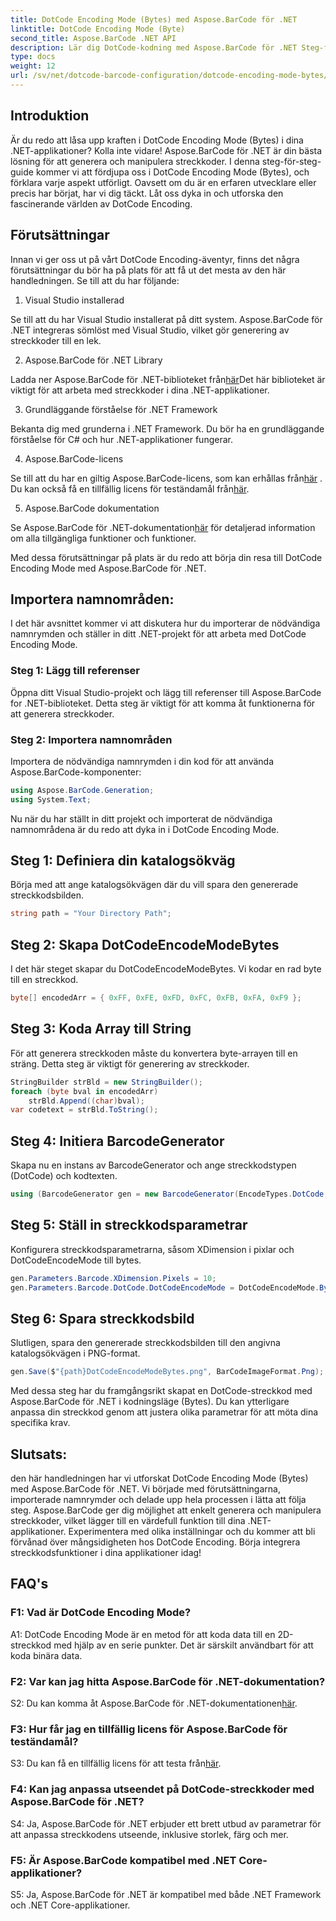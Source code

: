 ```yaml
---
title: DotCode Encoding Mode (Bytes) med Aspose.BarCode för .NET
linktitle: DotCode Encoding Mode (Byte)
second_title: Aspose.BarCode .NET API
description: Lär dig DotCode-kodning med Aspose.BarCode för .NET Steg-för-steg-guide för att generera streckkoder.
type: docs
weight: 12
url: /sv/net/dotcode-barcode-configuration/dotcode-encoding-mode-bytes/
---
```

## Introduktion

Är du redo att låsa upp kraften i DotCode Encoding Mode (Bytes) i dina .NET-applikationer? Kolla inte vidare! Aspose.BarCode för .NET är din bästa lösning för att generera och manipulera streckkoder. I denna steg-för-steg-guide kommer vi att fördjupa oss i DotCode Encoding Mode (Bytes), och förklara varje aspekt utförligt. Oavsett om du är en erfaren utvecklare eller precis har börjat, har vi dig täckt. Låt oss dyka in och utforska den fascinerande världen av DotCode Encoding.

## Förutsättningar

Innan vi ger oss ut på vårt DotCode Encoding-äventyr, finns det några förutsättningar du bör ha på plats för att få ut det mesta av den här handledningen. Se till att du har följande:

1. Visual Studio installerad

Se till att du har Visual Studio installerat på ditt system. Aspose.BarCode för .NET integreras sömlöst med Visual Studio, vilket gör generering av streckkoder till en lek.

2. Aspose.BarCode för .NET Library

 Ladda ner Aspose.BarCode för .NET-biblioteket från[här](https://releases.aspose.com/barcode/net/)Det här biblioteket är viktigt för att arbeta med streckkoder i dina .NET-applikationer.

3. Grundläggande förståelse för .NET Framework

Bekanta dig med grunderna i .NET Framework. Du bör ha en grundläggande förståelse för C# och hur .NET-applikationer fungerar.

4. Aspose.BarCode-licens

 Se till att du har en giltig Aspose.BarCode-licens, som kan erhållas från[här](https://purchase.aspose.com/buy) . Du kan också få en tillfällig licens för teständamål från[här](https://purchase.aspose.com/temporary-license/).

5. Aspose.BarCode dokumentation

 Se Aspose.BarCode för .NET-dokumentation[här](https://reference.aspose.com/barcode/net/) för detaljerad information om alla tillgängliga funktioner och funktioner.

Med dessa förutsättningar på plats är du redo att börja din resa till DotCode Encoding Mode med Aspose.BarCode för .NET.

## Importera namnområden:

I det här avsnittet kommer vi att diskutera hur du importerar de nödvändiga namnrymden och ställer in ditt .NET-projekt för att arbeta med DotCode Encoding Mode. 

### Steg 1: Lägg till referenser

Öppna ditt Visual Studio-projekt och lägg till referenser till Aspose.BarCode for .NET-biblioteket. Detta steg är viktigt för att komma åt funktionerna för att generera streckkoder.

### Steg 2: Importera namnområden

Importera de nödvändiga namnrymden i din kod för att använda Aspose.BarCode-komponenter:

```csharp
using Aspose.BarCode.Generation;
using System.Text;
```

Nu när du har ställt in ditt projekt och importerat de nödvändiga namnområdena är du redo att dyka in i DotCode Encoding Mode.

## Steg 1: Definiera din katalogsökväg

Börja med att ange katalogsökvägen där du vill spara den genererade streckkodsbilden.

```csharp
string path = "Your Directory Path";
```

## Steg 2: Skapa DotCodeEncodeModeBytes

I det här steget skapar du DotCodeEncodeModeBytes. Vi kodar en rad byte till en streckkod.

```csharp
byte[] encodedArr = { 0xFF, 0xFE, 0xFD, 0xFC, 0xFB, 0xFA, 0xF9 };
```

## Steg 3: Koda Array till String

För att generera streckkoden måste du konvertera byte-arrayen till en sträng. Detta steg är viktigt för generering av streckkoder.

```csharp
StringBuilder strBld = new StringBuilder();
foreach (byte bval in encodedArr)
    strBld.Append((char)bval);
var codetext = strBld.ToString();
```

## Steg 4: Initiera BarcodeGenerator

Skapa nu en instans av BarcodeGenerator och ange streckkodstypen (DotCode) och kodtexten.

```csharp
using (BarcodeGenerator gen = new BarcodeGenerator(EncodeTypes.DotCode, codetext))
```

## Steg 5: Ställ in streckkodsparametrar

Konfigurera streckkodsparametrarna, såsom XDimension i pixlar och DotCodeEncodeMode till bytes.

```csharp
gen.Parameters.Barcode.XDimension.Pixels = 10;
gen.Parameters.Barcode.DotCode.DotCodeEncodeMode = DotCodeEncodeMode.Bytes;
```

## Steg 6: Spara streckkodsbild

Slutligen, spara den genererade streckkodsbilden till den angivna katalogsökvägen i PNG-format.

```csharp
gen.Save($"{path}DotCodeEncodeModeBytes.png", BarCodeImageFormat.Png);
```

Med dessa steg har du framgångsrikt skapat en DotCode-streckkod med Aspose.BarCode för .NET i kodningsläge (Bytes). Du kan ytterligare anpassa din streckkod genom att justera olika parametrar för att möta dina specifika krav.

## Slutsats:

den här handledningen har vi utforskat DotCode Encoding Mode (Bytes) med Aspose.BarCode för .NET. Vi började med förutsättningarna, importerade namnrymder och delade upp hela processen i lätta att följa steg. Aspose.BarCode ger dig möjlighet att enkelt generera och manipulera streckkoder, vilket lägger till en värdefull funktion till dina .NET-applikationer. Experimentera med olika inställningar och du kommer att bli förvånad över mångsidigheten hos DotCode Encoding. Börja integrera streckkodsfunktioner i dina applikationer idag!

## FAQ's

### F1: Vad är DotCode Encoding Mode?

A1: DotCode Encoding Mode är en metod för att koda data till en 2D-streckkod med hjälp av en serie punkter. Det är särskilt användbart för att koda binära data.

### F2: Var kan jag hitta Aspose.BarCode för .NET-dokumentation?

 S2: Du kan komma åt Aspose.BarCode för .NET-dokumentationen[här](https://reference.aspose.com/barcode/net/).

### F3: Hur får jag en tillfällig licens för Aspose.BarCode för teständamål?

 S3: Du kan få en tillfällig licens för att testa från[här](https://purchase.aspose.com/temporary-license/).

### F4: Kan jag anpassa utseendet på DotCode-streckkoder med Aspose.BarCode för .NET?

S4: Ja, Aspose.BarCode för .NET erbjuder ett brett utbud av parametrar för att anpassa streckkodens utseende, inklusive storlek, färg och mer.

### F5: Är Aspose.BarCode kompatibel med .NET Core-applikationer?

S5: Ja, Aspose.BarCode för .NET är kompatibel med både .NET Framework och .NET Core-applikationer.
